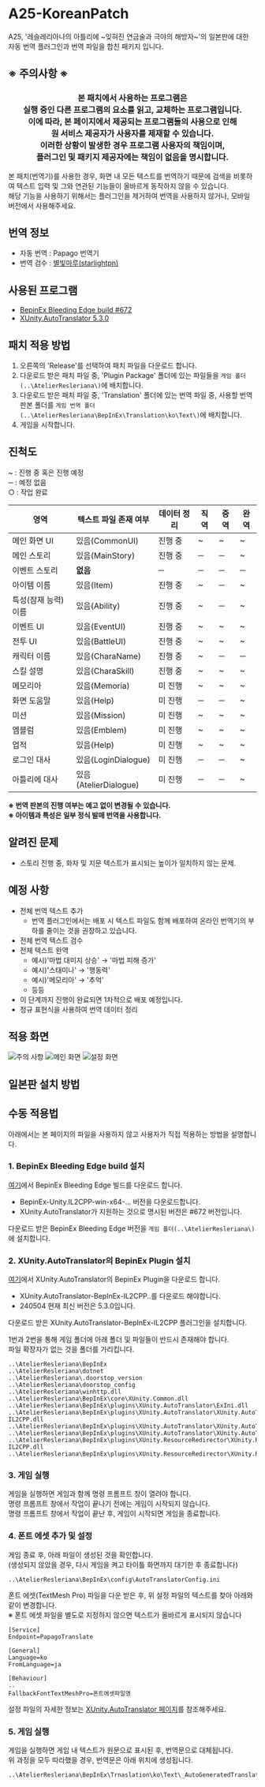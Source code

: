 # A25-KoreanPatch
A25, '레슬레리아나의 아틀리에 \~잊혀진 연금술과 극야의 해방자~'의 일본판에 대한 자동 번역 플러그인과 번역 파일을 합친 패키지 입니다.

## ※ 주의사항 ※
### <p align="center">본 패치에서 사용하는 프로그램은<br>실행 중인 다른 프로그램의 요소를 읽고, 교체하는 프로그램입니다.<br>이에 따라, 본 페이지에서 제공되는 프로그램들의 사용으로 인해<br>원 서비스 제공자가 사용자를 제재할 수 있습니다.<br>이러한 상황이 발생한 경우 프로그램 사용자의 책임이며,<br>플러그인 및 패키지 제공자에는 책임이 없음을 명시합니다.</p>


본 패치(번역기)를 사용한 경우, 화면 내 모든 텍스트를 번역하기 때문에 검색을 비롯하여 텍스트 입력 및 그와 연관된 기능들이 올바르게 동작하지 않을 수 있습니다.  
해당 기능을 사용하기 위해서는 플러그인을 제거하여 번역을 사용하지 않거나, 모바일 버전에서 사용해주세요.

## 번역 정보
+ 자동 번역 : Papago 번역기
+ 번역 검수 : [별빛마루(starlightpn)](https://bsky.app/profile/starlightpn.bsky.social)

## 사용된 프로그램
+ [BepinEx Bleeding Edge build #672](https://builds.bepinex.dev/projects/bepinex_be)
+ [XUnity.AutoTranslator 5.3.0](https://github.com/bbepis/XUnity.AutoTranslator)

## 패치 적용 방법
1. 오른쪽의 'Release'를 선택하여 패치 파일을 다운로드 합니다.
2. 다운로드 받은 패치 파일 중, 'Plugin Package' 폴더에 있는 파일들을 `게임 폴더(..\AtelierResleriana\)`에 배치합니다.
3. 다운로드 받은 패치 파일 중, 'Translation' 폴더에 있는 번역 파일 중, 사용할 번역 판본 폴더를 `게임 번역 폴더(..\AtelierResleriana\BepInEx\Translation\ko\Text\)`에 배치합니다.
4. 게임을 시작합니다.

## 진척도
~ : 진행 중 혹은 진행 예정   
─ : 예정 없음   
○ : 작업 완료   
  
| 영역 | 텍스트 파일 존재 여부 | 데이터 정리 | 직역 | 중역 | 완역 |
|-|-|-|-|-|-|
| 메인 화면 UI | 있음(CommonUI) | 진행 중 | ~ | ~ | ~ |
| 메인 스토리 | 있음(MainStory) | 진행 중 | ─ | ─ | ~ |
| 이벤트 스토리 | <b>없음</b> | ─ | ─ | ─ | ─ |
| 아이템 이름 | 있음(Item) | 진행 중 | ~ | ─ | ~ |
| 특성(잠재 능력) 이름 | 있음(Ability) | 진행 중 | ~ | ─ | ~ |
| 이벤트 UI | 있음(EventUI) | 진행 중 | ~ | ~ | ~ |
| 전투 UI | 있음(BattleUI) | 진행 중 | ~ | ~ | ~ |
| 캐릭터 이름 | 있음(CharaName) | 진행 중 | ~ | ─ | ─ |
| 스킬 설명 | 있음(CharaSkill) | 진행 중 | ~ | ~ | ~ |
| 메모리아 | 있음(Memoria) | 미 진행 | ~ | ~ | ~ |
| 화면 도움말 | 있음(Help) | 미 진행 | ─ | ─ | ~ |
| 미션 | 있음(Mission) | 미 진행 | ~ | ~ | ~ |
| 엠블럼 | 있음(Emblem) | 미 진행 | ~ | ~ | ~ |
| 업적 | 있음(Help) | 미 진행 | ~ | ~ | ~ |
| 로그인 대사 | 있음(LoginDialogue) | 미 진행 | ─ | ─ | ~ |
| 아틀리에 대사 | 있음(AtelierDialogue) | 미 진행 | ─ | ─ | ~ |

<b>※ 번역 판본의 진행 여부는 예고 없이 변경될 수 있습니다.</b>   
<b>※ 아이템과 특성은 일부 정식 발매 번역을 사용합니다.</b>

## 알려진 문제
+ 스토리 진행 중, 화자 및 지문 텍스트가 표시되는 높이가 일치하지 않는 문제.

## 예정 사항
+ 전체 번역 텍스트 추가
    + 번역 플러그인에서는 배포 시 텍스트 파일도 함께 배포하여 온라인 번역기의 부하를 줄이는 것을 권장하고 있습니다.
+ 전체 번역 텍스트 검수
+ 전체 텍스트 완역
    + 예시)'마법 대미지 상승' → '마법 피해 증가'
    + 예시)'스태미나' → '행동력'
    + 예시)'메모리아' → '추억'
    + 등등
+ 이 단계까지 진행이 완료되면 1차적으로 배포 예정입니다.
+ 정규 표현식을 사용하여 번역 데이터 정리

## 적용 화면
![주의 사항](https://github.com/StarlightPN/A25-KoreanPatch/blob/main/Readme_Resource/1.png)
![메인 화면](https://github.com/StarlightPN/A25-KoreanPatch/blob/main/Readme_Resource/2.png)
![설정 화면](https://github.com/StarlightPN/A25-KoreanPatch/blob/main/Readme_Resource/3.png)

## 일본판 설치 방법


## 수동 적용법
아래에서는 본 페이지의 파일을 사용하지 않고 사용자가 직접 적용하는 방법을 설명합니다.

### 1. BepinEx Bleeding Edge build 설치
[여기](https://builds.bepinex.dev/projects/bepinex_be)에서 BepinEx Bleeding Edge 빌드를 다운로드 합니다.
+ BepinEx-Unity.IL2CPP-win-x64-... 버전을 다운로드합니다.
+ XUnity.AutoTranslator가 지원하는 것으로 명시된 버전은 #672 버전입니다.

다운로드 받은 BepinEx Bleeding Edge 버전을 `게임 폴더(..\AtelierResleriana\)`에 설치합니다.

### 2. XUnity.AutoTranslator의 BepinEx Plugin 설치
[여기](https://github.com/bbepis/XUnity.AutoTranslator/releases/tag/v5.3.0)에서 XUnity.AutoTranslator의 BepinEx Plugin을 다운로드 합니다.
+ XUnity.AutoTranslator-BepInEx-IL2CPP..를 다운로드 해야합니다.
+ 240504 현재 최신 버전은 5.3.0입니다.

다운로드 받은 XUnity.AutoTranslator-BepInEx-IL2CPP 플러그인을 설치합니다.

1번과 2번을 통해 게임 폴더에 아래 폴더 및 파일들이 반드시 존재해야 합니다.  
파일 확장자가 없는 것을 폴더를 가리킵니다.
```
..\AtelierResleriana\BepInEx
..\AtelierResleriana\dotnet
..\AtelierResleriana\.doorstop_version
..\AtelierResleriana\doorstop_config
..\AtelierResleriana\winhttp.dll
..\AtelierResleriana\BepInEx\core\XUnity.Common.dll
..\AtelierResleriana\BepInEx\plugins\XUnity.AutoTranslator\ExIni.dll
..\AtelierResleriana\BepInEx\plugins\XUnity.AutoTranslator\XUnity.AutoTranslator.Plugin.BepInEx-IL2CPP.dll
..\AtelierResleriana\BepInEx\plugins\XUnity.AutoTranslator\XUnity.AutoTranslator.Plugin.Core.dll
..\AtelierResleriana\BepInEx\plugins\XUnity.AutoTranslator\XUnity.AutoTranslator.Plugin.ExtProtocol.dll
..\AtelierResleriana\BepInEx\plugins\XUnity.ResourceRedirector\XUnity.ResourceRedirector.BepInEx-IL2CPP.dll
..\AtelierResleriana\BepInEx\plugins\XUnity.ResourceRedirector\XUnity.ResourceRedirector.dll
```
### 3. 게임 실행
게임을 실행하면 게임과 함께 명령 프롬프트 창이 열려야 합니다.  
명령 프롬프트 창에서 작업이 끝나기 전에는 게임이 시작되지 않습니다.  
명령 프롬프트 창에서 작업이 끝난 후, 게임이 시작되면 게임을 종료합니다.

### 4. 폰트 에셋 추가 및 설정
게임 종료 후, 아래 파일이 생성된 것을 확인합니다.  
(생성되지 않았을 경우, 다시 게임을 켜고 타이틀 화면까지 대기한 후 종료합니다)
```
..\AtelierResleriana\BepInEx\config\AutoTranslatorConfig.ini
```

폰트 에셋(TextMesh Pro) 파일을 다운 받은 후, 위 설정 파일의 텍스트를 찾아 아래와 같이 변경합니다.  
※ 폰트 에셋 파일을 별도로 지정하지 않으면 텍스트가 올바르게 표시되지 않습니다

```
[Service]
Endpoint=PapagoTranslate

[General]
Language=ko
FromLanguage=ja

[Behaviour]
..
FallbackFontTextMeshPro=폰트에셋파일명
```

설정 파일의 자세한 정보는 [XUnity.AutoTranslator 페이지](https://github.com/bbepis/XUnity.AutoTranslator?tab=readme-ov-file#configuration)를 참조해주세요.

### 5. 게임 실행
게임을 실행하면 게임 내 텍스트가 원문으로 표시된 후, 번역문으로 대체됩니다.  
위 과정을 모두 따라했을 경우, 번역문은 아래 위치에 생성됩니다.
```
..\AtelierResleriana\BepInEx\Trnaslation\ko\Text\_AutoGeneratedTranslations.txt
```